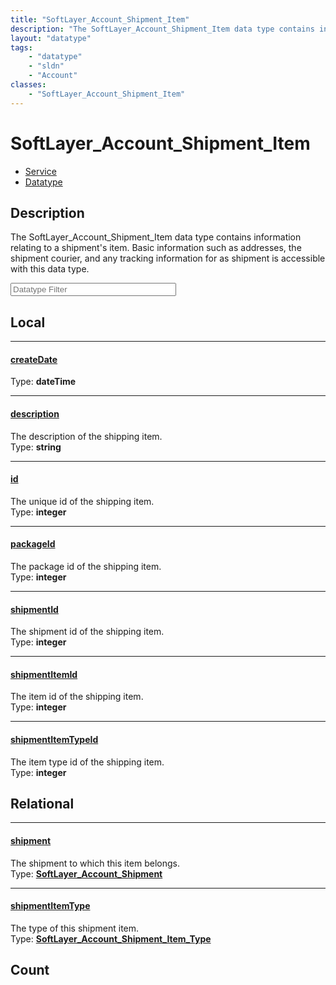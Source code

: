 ```yaml
---
title: "SoftLayer_Account_Shipment_Item"
description: "The SoftLayer_Account_Shipment_Item data type contains information relating to a shipment's item. Basic information such... "
layout: "datatype"
tags:
    - "datatype"
    - "sldn"
    - "Account"
classes:
    - "SoftLayer_Account_Shipment_Item"
---
```


# SoftLayer_Account_Shipment_Item
<div id='service-datatype'>
    <ul id='sldn-reference-tabs'>
    <li id='service'> <a href='/reference/services/SoftLayer_Account_Shipment_Item' >Service</a></li>    <li id='datatype'> <a href='/reference/datatypes/SoftLayer_Account_Shipment_Item' >Datatype</a></li>
    </ul>
</div>

## Description 
The SoftLayer_Account_Shipment_Item data type contains information relating to a shipment's item. Basic information such as addresses, the shipment courier, and any tracking information for as shipment is accessible with this data type. 





<!-- Filer BEGIN -->
<div class="view-filters">
        <div class="clearfix">
            <div class="search-input-box">
                <input placeholder="Datatype Filter" onkeyup="titleSearch(inputId='prop-input', divId='properties', elementClass='prop-row')" 
                    type="text" id="prop-input" value="" size="30" maxlength="128" class="form-text">
            </div>
        </div>
</div>
<!-- Filer END -->

<div id="properties" class="content">
<div id="localProperties" class="prop-content" >

## Local
<div class="prop-row">

-----
[createDate]: #createdate
#### [createDate]
  
<span class="type-label">Type: </span>**dateTime**


</div>
<div class="prop-row">

-----
[description]: #description
#### [description]
The description of the shipping item.  
<span class="type-label">Type: </span>**string**


</div>
<div class="prop-row">

-----
[id]: #id
#### [id]
The unique id of the shipping item.  
<span class="type-label">Type: </span>**integer**


</div>
<div class="prop-row">

-----
[packageId]: #packageid
#### [packageId]
The package id of the shipping item.  
<span class="type-label">Type: </span>**integer**


</div>
<div class="prop-row">

-----
[shipmentId]: #shipmentid
#### [shipmentId]
The shipment id of the shipping item.  
<span class="type-label">Type: </span>**integer**


</div>
<div class="prop-row">

-----
[shipmentItemId]: #shipmentitemid
#### [shipmentItemId]
The item id of the shipping item.  
<span class="type-label">Type: </span>**integer**


</div>
<div class="prop-row">

-----
[shipmentItemTypeId]: #shipmentitemtypeid
#### [shipmentItemTypeId]
The item type id of the shipping item.  
<span class="type-label">Type: </span>**integer**


</div>
</div>
<!-- LOCAL PROPERTY END -->

<div id="relationalProperties"  class="prop-content" >

## Relational
<div class="prop-row">

-----
[shipment]: #shipment
#### [shipment]
The shipment to which this item belongs.  
<span class="type-label">Type: </span>**<a href='/reference/datatypes/SoftLayer_Account_Shipment'>SoftLayer_Account_Shipment </a>**


</div>
<div class="prop-row">

-----
[shipmentItemType]: #shipmentitemtype
#### [shipmentItemType]
The type of this shipment item.  
<span class="type-label">Type: </span>**<a href='/reference/datatypes/SoftLayer_Account_Shipment_Item_Type'>SoftLayer_Account_Shipment_Item_Type </a>**


</div>

## Count
</div>


